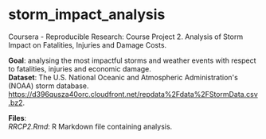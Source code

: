 # storm_impact_analysis
Coursera - Reproducible Research: Course Project 2. Analysis of Storm Impact on Fatalities, Injuries and Damage Costs.

**Goal**: analysing the most impactful storms and weather events with respect to fatalities, injuries and economic damage.  
**Dataset**: The U.S. National Oceanic and Atmospheric Administration's (NOAA) storm database. https://d396qusza40orc.cloudfront.net/repdata%2Fdata%2FStormData.csv.bz2.  

**Files**:  
*RRCP2.Rmd*: R Markdown file containing analysis.
